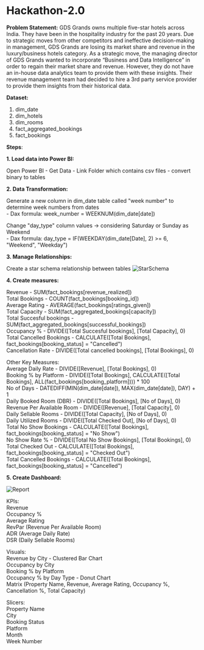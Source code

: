 # Hackathon-2.0

**Problem Statement:**
GDS Grands owns multiple five-star hotels across India. They have been in the 
hospitality industry for the past 20 years. Due to strategic moves from other 
competitors and ineffective decision-making in management, GDS Grands are 
losing its market share and revenue in the luxury/business hotels category. 
As a strategic move, the managing director of GDS Grands wanted to 
incorporate “Business and Data Intelligence” in order to regain their market share 
and revenue. However, they do not have an in-house data analytics team to 
provide them with these insights.
Their revenue management team had decided to hire a 3rd party service provider 
to provide them insights from their historical data.

**Dataset:**

1. dim_date
2. dim_hotels
3. dim_rooms
4. fact_aggregated_bookings
5. fact_bookings

**Steps**:

**1. Load data into Power BI:**

   Open Power BI - Get Data - Link Folder which contains csv files - convert binary to tables

**2. Data Transformation:**

   Generate a new column in dim_date table called "week number" to determine week numbers from dates<br>
         - Dax formula: week_number = WEEKNUM(dim_date[date])

   Change "day_type" column values -> considering Saturday or Sunday as Weekend<br>
         - Dax formula: day_type = IF(WEEKDAY(dim_date[Date], 2) >= 6, "Weekend", "Weekday")

**3. Manage Relationships:**

   Create a star schema relationship between tables
   ![StarSchema](https://github.com/VarunWayakole/Hackathon-2.0/assets/91410941/f31e1950-b33d-4c4a-b68a-7810ffdd9f9b)

**4. Create measures:**

   Revenue - SUM(fact_bookings[revenue_realized])<br>
   Total Bookings - COUNT(fact_bookings[booking_id])<br>
   Average Rating - AVERAGE(fact_bookings[ratings_given])<br>
   Total Capacity - SUM(fact_aggregated_bookings[capacity])<br>
   Total Succesful bookings - SUM(fact_aggregated_bookings[successful_bookings])<br>
   Occupancy % - DIVIDE([Total Succesful bookings], [Total Capacity], 0)<br>
   Total Cancelled Bookings - CALCULATE([Total Bookings], fact_bookings[booking_status] = "Cancelled")<br>
   Cancellation Rate - DIVIDE([Total cancelled bookings], [Total Bookings], 0)<br>
   
   Other Key Measures:<br>
   Average Daily Rate - DIVIDE([Revenue], [Total Bookings], 0)<br>
   Booking % by Platform - DIVIDE([Total Bookings], CALCULATE([Total Bookings], ALL(fact_bookings[booking_platform]))) * 100<br>
   No of Days - DATEDIFF(MIN(dim_date[date]), MAX(dim_date[date]), DAY) + 1<br>
   Daily Booked Room (DBR) - DIVIDE([Total Bookings], [No of Days], 0)<br>
   Revenue Per Available Room - DIVIDE([Revenue], [Total Capacity], 0)<br>
   Daily Sellable Rooms - DIVIDE([Total Capacity], [No of Days], 0)<br>
   Daily Utilized Rooms - DIVIDE([Total Checked Out], [No of Days], 0)<br>
   Total No Show Bookings - CALCULATE([Total Bookings], fact_bookings[booking_status] = "No Show")<br>
   No Show Rate % - DIVIDE([Total No Show Bookings], [Total Bookings], 0)<br>
   Total Checked Out - CALCULATE([Total Bookings], fact_bookings[booking_status] = "Checked Out")<br>
   Total Cancelled Bookings - CALCULATE([Total Bookings], fact_bookings[booking_status] = "Cancelled")<br>

**5. Create Dashboard:**

   ![Report](https://github.com/VarunWayakole/Hackathon-2.0/assets/91410941/c57c4101-498b-40ae-961f-b03200df4b91)


   KPIs:<br>
   Revenue<br>
   Occupancy %<br>
   Average Rating<br>
   RevPar (Revenue Per Available Room)<br>
   ADR (Average Daily Rate)<br>
   DSR (Daily Sellable Rooms)<br>

   Visuals:<br>
   Revenue by City - Clustered Bar Chart<br>
   Occupancy by City<br>
   Booking % by Platform<br>
   Occupancy % by Day Type - Donut Chart<br>
   Matrix (Property Name, Revenue, Average Rating, Occupancy %, Cancellation %, Total Capacity)<br>

   Slicers:<br>
   Property Name<br>
   City<br>
   Booking Status<br>
   Platform<br>
   Month<br>
   Week Number<br>
